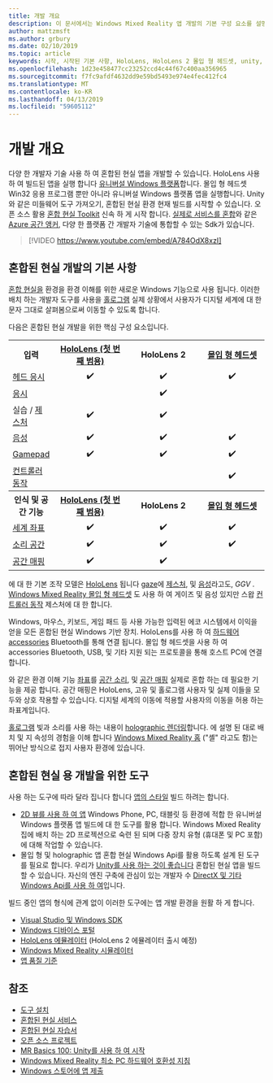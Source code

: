 ```yaml
---
title: 개발 개요
description: 이 문서에서는 Windows Mixed Reality 앱 개발의 기본 구성 요소를 설명 합니다.
author: mattzmsft
ms.author: grbury
ms.date: 02/10/2019
ms.topic: article
keywords: 시작, 시작된 기본 사항, HoloLens, HoloLens 2 몰입 형 헤드셋, unity, visual studio
ms.openlocfilehash: 1d23e458477cc23252ccd4c44f67c400aa356965
ms.sourcegitcommit: f7fc9afdf4632dd9e59bd5493e974e4fec412fc4
ms.translationtype: MT
ms.contentlocale: ko-KR
ms.lasthandoff: 04/13/2019
ms.locfileid: "59605112"
---
```

# <a name="development-overview"></a>개발 개요

다양 한 개발자 기술 사용 하 여 혼합된 현실 앱을 개발할 수 있습니다.  HoloLens 사용 하 여 빌드된 앱을 실행 합니다 [유니버설 Windows 플랫폼](https://dev.windows.com/getstarted)합니다.  몰입 형 헤드셋 Win32 응용 프로그램 뿐만 아니라 유니버설 Windows 플랫폼 앱을 실행합니다.
Unity와 같은 미들웨어 도구 가져오기, 혼합된 현실 환경 현재 빌드를 시작할 수 있습니다.  오픈 소스 활용 [혼합 현실 Toolkit](install-the-tools.md) 신속 하 게 시작 합니다.
<a href="https://azure.microsoft.com/topic/mixed-reality" target="_blank">실제로 서비스를 혼합</a>와 같은 <a href="https://docs.microsoft.com/azure/spatial-anchors" target="_blank">Azure 공간 앵커</a>, 다양 한 플랫폼 간 개발자 기술에 통합할 수 있는 Sdk가 있습니다.

>[!VIDEO https://www.youtube.com/embed/A784OdX8xzI]

## <a name="basics-of-mixed-reality-development"></a>혼합된 현실 개발의 기본 사항

[혼합 현실을](mixed-reality.md) 환경을 환경 이해를 위한 새로운 Windows 기능으로 사용 됩니다. 이러한 배치 하는 개발자 도구를 사용을 [홀로그램](hologram.md) 실제 상황에서 사용자가 디지털 세계에 대 한 문자 그대로 살펴봄으로써 이동할 수 있도록 합니다. 

다음은 혼합된 현실 개발을 위한 핵심 구성 요소입니다.

<table>
<tr>
<th>입력</th><th style="width:150px"> <a href="hololens-hardware-details.md">HoloLens (첫 번째 범용)</a></th><th style="width:150px">HoloLens 2</th><th style="width:150px"> <a href="immersive-headset-hardware-details.md">몰입 형 헤드셋</a></th>
</tr><tr>
<td> <a href="gaze.md">헤드 응시</a></td><td style="text-align: center;">✔️</td><td style="text-align: center;">✔️</td><td style="text-align: center;">✔️</td>
</tr><tr>
<td> <a href="gaze.md">응시</a></td><td></td><td style="text-align: center;">✔️</td><td></td>
</tr><tr>
<td> 실습 / <a href="gestures.md">제스처</a></td><td style="text-align: center;">✔️</td><td style="text-align: center;">✔️</td><td></td>
</tr><tr>
<td> <a href="voice-input.md">음성</a></td><td style="text-align: center;">✔️</td><td style="text-align: center;">✔️</td><td style="text-align: center;">✔️</td>
</tr><tr>
<td> <a href="hardware-accessories.md">Gamepad</a></td><td style="text-align: center;">✔️</td><td style="text-align: center;">✔️</td><td style="text-align: center;">✔️</td>
</tr><tr>
<td> <a href="motion-controllers.md">컨트롤러 동작</a></td><td></td><td></td><td style="text-align: center;">✔️</td>
</tr><tr>
<th> 인식 및 공간 기능</th><th style="width:150px"> <a href="hololens-hardware-details.md">HoloLens (첫 번째 범용)</a></th><th style="width:150px">HoloLens 2</th><th style="width:150px"> <a href="immersive-headset-hardware-details.md">몰입 형 헤드셋</a></th>
</tr><tr>
<td> <a href="coordinate-systems.md">세계 좌표</a></td><td style="text-align: center;">✔️</td><td style="text-align: center;">✔️</td><td style="text-align: center;">✔️</td>
</tr><tr>
<td> <a href="spatial-sound.md">소리 공간</a></td><td style="text-align: center;">✔️</td><td style="text-align: center;">✔️</td><td style="text-align: center;">✔️</td>
</tr><tr>
<td> <a href="spatial-mapping.md">공간 매핑</a></td><td style="text-align: center;">✔️</td><td style="text-align: center;">✔️</td><td></td>
</tr>
</table>



에 대 한 기본 조작 모델은 [HoloLens](hololens-hardware-details.md) 됩니다 [gaze](gaze.md)에 [제스처](gestures.md), 및 [음성](voice-input.md)라고도, *GGV* . [Windows Mixed Reality 몰입 형 헤드셋](immersive-headset-hardware-details.md) 도 사용 하 여 게이즈 및 음성 있지만 스왑 [컨트롤러 동작](motion-controllers.md) 제스처에 대 한 합니다.


Windows, 마우스, 키보드, 게임 패드 등 사용 가능한 입력된 에코 시스템에서 이익을 얻을 모든 혼합된 현실 Windows 기반 장치. HoloLens를 사용 하 여 [하드웨어 accessories](hardware-accessories.md) Bluetooth를 통해 연결 됩니다. 몰입 형 헤드셋을 사용 하 여 accessories Bluetooth, USB, 및 기타 지원 되는 프로토콜을 통해 호스트 PC에 연결 합니다.

와 같은 환경 이해 기능 [좌표](coordinate-systems.md)를 [공간 소리](spatial-sound.md), 및 [공간 매핑](spatial-mapping.md) 실제로 혼합 하는 데 필요한 기능을 제공 합니다. 공간 매핑은 HoloLens, 고유 및 홀로그램 사용자 및 실제 이들을 모두와 상호 작용할 수 있습니다. 디지털 세계의 이동에 적용할 사용자의 이동을 허용 하는 좌표계입니다.

[홀로그램](hologram.md) 빛과 소리를 사용 하는 내용이 [holographic 렌더링](rendering.md)합니다. 에 설명 된 대로 배치 및 지 속성의 경험을 이해 합니다 [Windows Mixed Reality 홈](navigating-the-windows-mixed-reality-home.md) ("셸" 라고도 함)는 뛰어난 방식으로 접지 사용자 환경에 있습니다.

## <a name="tools-for-developing-for-mixed-reality"></a>혼합된 현실 용 개발을 위한 도구

사용 하는 도구에 따라 달라 집니다 합니다 [앱의 스타일](app-views.md) 빌드 하려는 합니다.
* [2D 뷰를 사용 하 여 앱](building-2d-apps.md) Windows Phone, PC, 태블릿 등 환경에 적합 한 유니버설 Windows 플랫폼 앱 빌드에 대 한 도구를 활용 합니다. Windows Mixed Reality 집에 배치 하는 2D 프로젝션으로 숙련 된 되며 다중 장치 유형 (휴대폰 및 PC 포함)에 대해 작업할 수 있습니다.
* 몰입 형 및 holographic 앱 혼합 현실 Windows Api를 활용 하도록 설계 된 도구를 필요로 합니다. 우리가 [Unity를 사용 하는 것이 좋습니다](unity-development-overview.md) 혼합된 현실 앱을 빌드할 수 있습니다. 자신의 엔진 구축에 관심이 있는 개발자 수 [DirectX 및 기타 Windows Api를 사용 하 여](directx-development-overview.md)입니다.

빌드 중인 앱의 형식에 관계 없이 이러한 도구에는 앱 개발 환경을 원활 하 게 합니다.
* [Visual Studio 및 Windows SDK](using-visual-studio.md)
* [Windows 디바이스 포털](using-the-windows-device-portal.md)
* [HoloLens 에뮬레이터](using-the-hololens-emulator.md) (HoloLens 2 에뮬레이터 출시 예정)
* [Windows Mixed Reality 시뮬레이터](using-the-windows-mixed-reality-simulator.md)
* [앱 품질 기준](app-quality-criteria.md)

## <a name="see-also"></a>참조
* [도구 설치](install-the-tools.md)
* <a href="https://azure.microsoft.com/topic/mixed-reality" target="_blank">혼합된 현실 서비스</a>
* [혼합된 현실 자습서](academy.md)
* [오픈 소스 프로젝트](open-source-projects.md)
* [MR Basics 100: Unity를 사용 하 여 시작](holograms-100.md)
* [Windows Mixed Reality 최소 PC 하드웨어 호환성 지침](https://docs.microsoft.com/windows/mixed-reality/enthusiast-guide/windows-mixed-reality-minimum-pc-hardware-compatibility-guidelines)
* [Windows 스토어에 앱 제출](submitting-an-app-to-the-microsoft-store.md)
